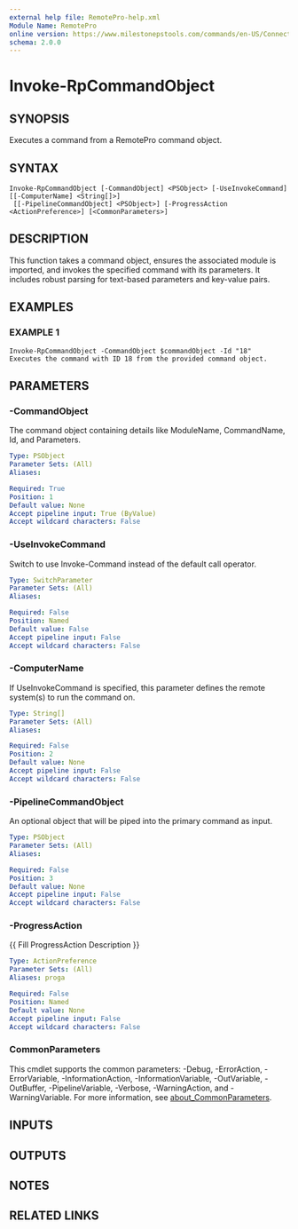```yaml
---
external help file: RemotePro-help.xml
Module Name: RemotePro
online version: https://www.milestonepstools.com/commands/en-US/Connect-Vms/#description
schema: 2.0.0
---
```


# Invoke-RpCommandObject

## SYNOPSIS
Executes a command from a RemotePro command object.

## SYNTAX

```
Invoke-RpCommandObject [-CommandObject] <PSObject> [-UseInvokeCommand] [[-ComputerName] <String[]>]
 [[-PipelineCommandObject] <PSObject>] [-ProgressAction <ActionPreference>] [<CommonParameters>]
```

## DESCRIPTION
This function takes a command object, ensures the associated module is imported,
and invokes the specified command with its parameters.
It includes robust parsing
for text-based parameters and key-value pairs.

## EXAMPLES

### EXAMPLE 1
```
Invoke-RpCommandObject -CommandObject $commandObject -Id "18"
Executes the command with ID 18 from the provided command object.
```

## PARAMETERS

### -CommandObject
The command object containing details like ModuleName, CommandName, Id, and Parameters.

```yaml
Type: PSObject
Parameter Sets: (All)
Aliases:

Required: True
Position: 1
Default value: None
Accept pipeline input: True (ByValue)
Accept wildcard characters: False
```

### -UseInvokeCommand
Switch to use Invoke-Command instead of the default call operator.

```yaml
Type: SwitchParameter
Parameter Sets: (All)
Aliases:

Required: False
Position: Named
Default value: False
Accept pipeline input: False
Accept wildcard characters: False
```

### -ComputerName
If UseInvokeCommand is specified, this parameter defines the remote system(s)
to run the command on.

```yaml
Type: String[]
Parameter Sets: (All)
Aliases:

Required: False
Position: 2
Default value: None
Accept pipeline input: False
Accept wildcard characters: False
```

### -PipelineCommandObject
An optional object that will be piped into the primary command as input.

```yaml
Type: PSObject
Parameter Sets: (All)
Aliases:

Required: False
Position: 3
Default value: None
Accept pipeline input: False
Accept wildcard characters: False
```

### -ProgressAction
{{ Fill ProgressAction Description }}

```yaml
Type: ActionPreference
Parameter Sets: (All)
Aliases: proga

Required: False
Position: Named
Default value: None
Accept pipeline input: False
Accept wildcard characters: False
```

### CommonParameters
This cmdlet supports the common parameters: -Debug, -ErrorAction, -ErrorVariable, -InformationAction, -InformationVariable, -OutVariable, -OutBuffer, -PipelineVariable, -Verbose, -WarningAction, and -WarningVariable. For more information, see [about_CommonParameters](http://go.microsoft.com/fwlink/?LinkID=113216).

## INPUTS

## OUTPUTS

## NOTES

## RELATED LINKS
